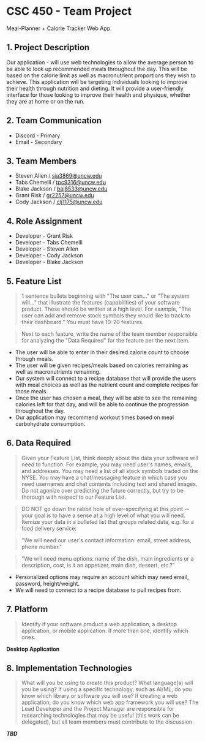 # CSC 450 - Team Project
Meal-Planner + Calorie Tracker Web App

## 1. Project Description
Our application - will use web technologies to allow the average person to be able to look up recommended meals throughout the day.  This will be based on the calorie limit as well as macronutrient proportions they wish to achieve. This application will be targeting individuals looking to improve their health through nutrition and dieting.  It will provide a user-friendly interface for those looking to improve their health and physique, whether they are at home or on the run.

## 2. Team Communication
* Discord - Primary <br>
* Email - Secondary <br>

## 3. Team Members
* Steven Allen  /  sja3869@uncw.edu <br>
* Tabs Chemelli  /  tpc9316@uncw.edu<br>
* Blake Jackson  /  baj8533@uncw.edu <br>
* Grant Risk  /  gr2257@uncw.edu <br>
* Cody Jackson / clj1175@uncw.edu

## 4. Role Assignment 
* Developer - Grant Risk <br>
* Developer - Tabs Chemelli <br>
* Developer - Steven Allen <br>
* Developer - Cody Jackson <br>
* Developer - Blake Jackson <br>

## 5. Feature List
>1 sentence bullets beginning with "The user can..." or "The system will..." that illustrate the features (capabilities) of your software product. These should be written at a high level. For example, "The user can add and remove stock symbols they would like to track to their dashboard." You must have 10-20 features. <br>

>Next to each feature, write the name of the team member responsible for analyzing the "Data Required" for the feature per the next item. <br>

* The user will be able to enter in their desired calorie count to choose through meals.
* The user will be given recipes/meals based on calories remaining as well as macronutrients remaining. 
* Our system will connect to a recipe database that will provide the users with meal choices as well as the nutrient count and complete recipes for those meals.
* Once the user has chosen a meal, they will be able to see the remaining calories left for that day, and will be able to continue the progression throughout the day.
* Our application may recommend workout times based on meal carbohydrate consumption.

## 6. Data Required
>Given your Feature List, think deeply about the data your software will need to function. For example, you may need user's names, emails, and addresses. You may need a list of all stock symbols traded on the NYSE. You may have a chat/messaging feature in which case you need usernames and chat contents including text and shared images. Do not agonize over predicting the future correctly, but try to be thorough with respect to our Feature List. <br>

>DO NOT go down the rabbit hole of over-specifying at this point -- your goal is to have a sense at a high level of what you will need. Itemize your data in a bulleted list that groups related data, e.g. for a food delivery service: <br>

>"We will need our user's contact information: email, street address, phone number." <br>

>"We will need menu options: name of the dish, main ingredients or a description, cost, is it an appetizer, main dish, dessert, etc.?" <br>

* Personalized options may require an account which may need email, password, height/weight.
* We will need to connect to a recipe database to pull recipes from.

## 7. Platform
>Identify if your software product a web application, a desktop application, or mobile application. If more than one, identify which ones. <br>

**Desktop Application**

## 8. Implementation Technologies
>What will you be using to create this product? What language(s) will you be using? If using a specific technology, such as AI/ML, do you know which library or software you will use? If creating a web application, do you know which web app framework you will use? The Lead Developer and the Project Manager are responsible for researching technologies that may be useful (this work can be delegated), but all team members must contribute to the discussion. <br>

**_TBD_**
